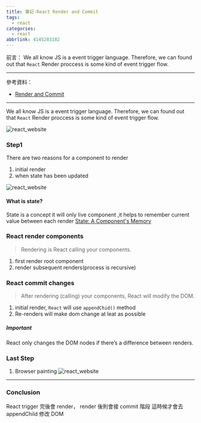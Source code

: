 ```yaml
---
title: 筆記-React Render and Commit
tags:
  - react
categories:
  - react
abbrlink: 4145283182
---
```

前言：
We all know JS is a event trigger language. Therefore, we can found out that `React` Render proccess is some kind of event trigger flow.

<!-- more -->
---
參考資料：
- [Render and Commit](https://react.dev/learn/render-and-commit)


---
We all know JS is a event trigger language. Therefore, we can found out that `React` Render proccess is some kind of event trigger flow.

![react_website](https://hackmd.io/_uploads/B1ji62rd3.png)

### Step1
There are two reasons for a component to render
1. initial render 
2. when state has been updated

![react_website](https://hackmd.io/_uploads/HJcTZTrdh.png)


#### What is state?
State is a concept it will only live component ,it helps to remember current value between each render 
[State: A Component's Memory](https://react.dev/learn/state-a-components-memory)


### React render components
> Rendering is React calling your components.
1. first render root component
2. render subsequent renders(process is recursive)


### React commit changes 
> After rendering (calling) your components, React will modify the DOM.
1. initial render, `React` will use `appendChid()` method
2. Re-renders will make dom change at leat as possible

##### Important
React only changes the DOM nodes if there’s a difference between renders.

### Last Step
1. Browser painting
![react_website](https://hackmd.io/_uploads/SyWMH6SOn.png)

---
### Conclusion
React trigger 完後會 render， render 後則會接 commit 階段
這時候才會去 appendChild 修改 DOM